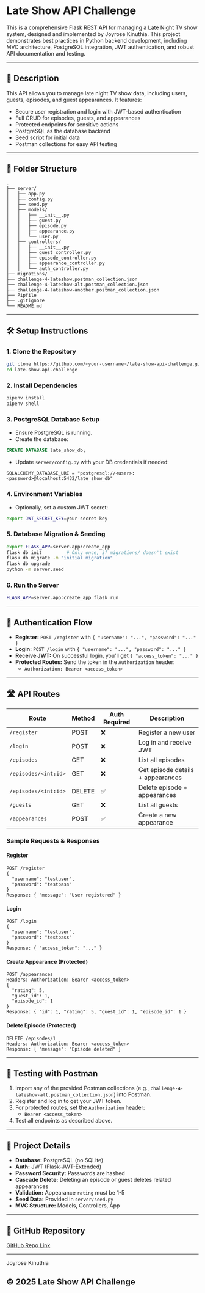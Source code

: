 # Late Show API Challenge

This is a comprehensive Flask REST API for managing a Late Night TV show system, designed and implemented by Joyrose Kinuthia. This project demonstrates best practices in Python backend development, including MVC architecture, PostgreSQL integration, JWT authentication, and robust API documentation and testing.

---

## 📄 Description

This API allows you to manage late night TV show data, including users, guests, episodes, and guest appearances. It features:
- Secure user registration and login with JWT-based authentication
- Full CRUD for episodes, guests, and appearances
- Protected endpoints for sensitive actions
- PostgreSQL as the database backend
- Seed script for initial data
- Postman collections for easy API testing

---

## 📁 Folder Structure

```
.
├── server/
│   ├── app.py
│   ├── config.py
│   ├── seed.py
│   ├── models/
│   │   ├── __init__.py
│   │   ├── guest.py
│   │   ├── episode.py
│   │   ├── appearance.py
│   │   └── user.py
│   ├── controllers/
│   │   ├── __init__.py
│   │   ├── guest_controller.py
│   │   ├── episode_controller.py
│   │   ├── appearance_controller.py
│   │   └── auth_controller.py
├── migrations/
├── challenge-4-lateshow.postman_collection.json
├── challenge-4-lateshow-alt.postman_collection.json
├── challenge-4-lateshow-another.postman_collection.json
├── Pipfile
├── .gitignore
└── README.md
```

---

## 🛠️ Setup Instructions

### 1. Clone the Repository
```bash
git clone https://github.com/<your-username>/late-show-api-challenge.git
cd late-show-api-challenge
```

### 2. Install Dependencies
```bash
pipenv install
pipenv shell
```

### 3. PostgreSQL Database Setup
- Ensure PostgreSQL is running.
- Create the database:

```sql
CREATE DATABASE late_show_db;
```

- Update `server/config.py` with your DB credentials if needed:
```
SQLALCHEMY_DATABASE_URI = "postgresql://<user>:<password>@localhost:5432/late_show_db"
```

### 4. Environment Variables
- Optionally, set a custom JWT secret:
```bash
export JWT_SECRET_KEY=your-secret-key
```

### 5. Database Migration & Seeding
```bash
export FLASK_APP=server.app:create_app
flask db init         # Only once, if migrations/ doesn't exist
flask db migrate -m "initial migration"
flask db upgrade
python -m server.seed
```

### 6. Run the Server
```bash
FLASK_APP=server.app:create_app flask run
```

---

## 🔐 Authentication Flow

- **Register:** `POST /register` with `{ "username": "...", "password": "..." }`
- **Login:** `POST /login` with `{ "username": "...", "password": "..." }`
- **Receive JWT:** On successful login, you'll get `{ "access_token": "..." }`
- **Protected Routes:** Send the token in the `Authorization` header:
  - `Authorization: Bearer <access_token>`

---

## 🛣️ API Routes

| Route                        | Method | Auth Required | Description                        |
|------------------------------|--------|--------------|------------------------------------|
| `/register`                  | POST   | ❌           | Register a new user                |
| `/login`                     | POST   | ❌           | Log in and receive JWT             |
| `/episodes`                  | GET    | ❌           | List all episodes                  |
| `/episodes/<int:id>`         | GET    | ❌           | Get episode details + appearances  |
| `/episodes/<int:id>`         | DELETE | ✅           | Delete episode + appearances       |
| `/guests`                    | GET    | ❌           | List all guests                    |
| `/appearances`               | POST   | ✅           | Create a new appearance            |

### Sample Requests & Responses

#### Register
```
POST /register
{
  "username": "testuser",
  "password": "testpass"
}
Response: { "message": "User registered" }
```

#### Login
```
POST /login
{
  "username": "testuser",
  "password": "testpass"
}
Response: { "access_token": "..." }
```

#### Create Appearance (Protected)
```
POST /appearances
Headers: Authorization: Bearer <access_token>
{
  "rating": 5,
  "guest_id": 1,
  "episode_id": 1
}
Response: { "id": 1, "rating": 5, "guest_id": 1, "episode_id": 1 }
```

#### Delete Episode (Protected)
```
DELETE /episodes/1
Headers: Authorization: Bearer <access_token>
Response: { "message": "Episode deleted" }
```

---

## 🧪 Testing with Postman

1. Import any of the provided Postman collections (e.g., `challenge-4-lateshow-alt.postman_collection.json`) into Postman.
2. Register and log in to get your JWT token.
3. For protected routes, set the `Authorization` header:
   - `Bearer <access_token>`
4. Test all endpoints as described above.

---

## 📝 Project Details

- **Database:** PostgreSQL (no SQLite)
- **Auth:** JWT (Flask-JWT-Extended)
- **Password Security:** Passwords are hashed
- **Cascade Delete:** Deleting an episode or guest deletes related appearances
- **Validation:** Appearance `rating` must be 1-5
- **Seed Data:** Provided in `server/seed.py`
- **MVC Structure:** Models, Controllers, App

---

## 📎 GitHub Repository

[GitHub Repo Link](https://github.com/Joykinuthia/late-show-api-challenge)

---
Joyrose Kinuthia

## © 2025 Late Show API Challenge
